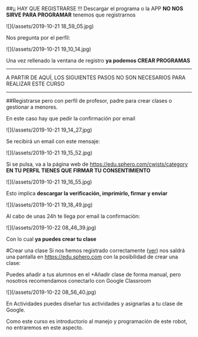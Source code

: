 ##¡¡ HAY QUE REGISTRARSE !!!
Descargar el programa o la APP **NO NOS SIRVE PARA PROGRAMAR** tenemos que registrarnos

![](/assets/2019-10-21 18_59_05.jpg)

Nos pregunta por el perfil:

![](/assets/2019-10-21 19_10_14.jpg)

Una vez rellenado la ventana de registro **ya podemos CREAR PROGRAMAS** 

---

A PARTIR DE AQUÍ, LOS SIGUIENTES PASOS NO SON NECESARIOS PARA REALIZAR ESTE CURSO

---

##Registrarse pero con perfil de profesor, padre para crear clases o gestionar a menores.

En este caso hay que pedir la confirmación por email

![](/assets/2019-10-21 19_14_27.jpg)

Se recibirá un email con este mensaje:

![](/assets/2019-10-21 19_15_52.jpg)

Si se pulsa, va a la página web de https://edu.sphero.com/cwists/category **EN TU PERFIL TIENES QUE FIRMAR TU CONSENTIMIENTO**

![](/assets/2019-10-21 19_16_55.jpg)

Esto implica **descargar la verificación, imprimirlo, firmar y enviar**

![](/assets/2019-10-21 19_18_49.jpg)

Al cabo de unas 24h te llega por email la confirmación:

![](/assets/2019-10-22 08_46_39.jpg)

Con lo cual **ya puedes crear tu clase**

#Crear una clase
Si nos hemos registrado correctamente ([ver](/registrarse.md)) nos saldrá una pantalla en https://edu.sphero.com con la posibilidad de crear una clase:

Puedes añadir a tus alumnos en el +Añadir clase de forma manual, pero nosotros recomendamos conectarlo con Google Classroom

![](/assets/2019-10-22 08_56_40.jpg)

En Actividades puedes diseñar tus actividades y asignarlas a tu clase de Google.

Como este curso es introductorio al manejo y programación de este robot, no entraremos en este aspecto.